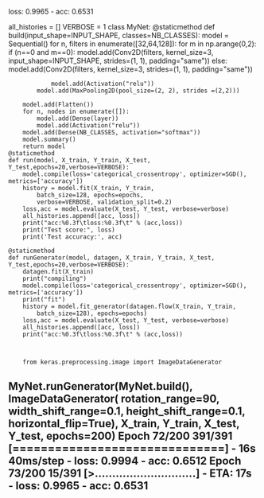 loss: 0.9965 - acc: 0.6531

all_histories = []
VERBOSE = 1
class MyNet:
    @staticmethod
    def build(input_shape=INPUT_SHAPE, classes=NB_CLASSES):
        model = Sequential()
        for n, filters in enumerate([32,64,128]):
            for m in np.arange(0,2):
                if (n==0 and m==0):
                    model.add(Conv2D(filters, kernel_size=3, input_shape=INPUT_SHAPE, strides=(1, 1), padding="same"))
                else:
                    model.add(Conv2D(filters, kernel_size=3, strides=(1, 1), padding="same"))

                model.add(Activation("relu"))
            model.add(MaxPooling2D(pool_size=(2, 2), strides =(2,2)))
        
        model.add(Flatten())
        for n, nodes in enumerate([]):
            model.add(Dense(layer))
            model.add(Activation("relu"))
        model.add(Dense(NB_CLASSES, activation="softmax"))
        model.summary()
        return model
    @staticmethod
    def run(model, X_train, Y_train, X_test, Y_test,epochs=20,verbose=VERBOSE):
        model.compile(loss='categorical_crossentropy', optimizer=SGD(), metrics=['accuracy'])
        history = model.fit(X_train, Y_train,
            batch_size=128, epochs=epochs,
            verbose=VERBOSE, validation_split=0.2)
        loss,acc = model.evaluate(X_test, Y_test, verbose=verbose)
        all_histories.append([acc, loss])
        print("acc:%0.3f\tloss:%0.3f\t" % (acc,loss)) 
        print("Test score:", loss)
        print('Test accuracy:', acc)
        
    @staticmethod
    def runGenerator(model, datagen, X_train, Y_train, X_test, Y_test,epochs=20,verbose=VERBOSE):
        datagen.fit(X_train)
        print("compiling")
        model.compile(loss='categorical_crossentropy', optimizer=SGD(), metrics=['accuracy'])
        print("fit")
        history = model.fit_generator(datagen.flow(X_train, Y_train,
            batch_size=128), epochs=epochs)
        loss,acc = model.evaluate(X_test, Y_test, verbose=verbose)
        all_histories.append([acc, loss])
        print("acc:%0.3f\tloss:%0.3f\t" % (acc,loss)) 
        
        
        
        from keras.preprocessing.image import ImageDataGenerator
MyNet.runGenerator(MyNet.build(), 
                ImageDataGenerator( 
                    rotation_range=90, 
                    width_shift_range=0.1, 
                    height_shift_range=0.1, 
                 horizontal_flip=True), X_train, Y_train, X_test, Y_test, epochs=200)
Epoch 72/200
391/391 [==============================] - 16s 40ms/step - loss: 0.9994 - acc: 0.6512
Epoch 73/200
 15/391 [>.............................] - ETA: 17s - loss: 0.9965 - acc: 0.6531
---------------------------------------------------------------------------
